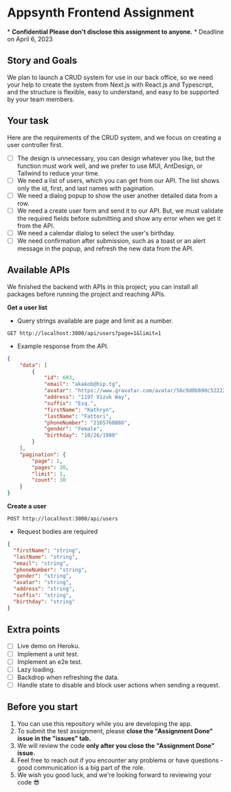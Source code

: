 # Appsynth Frontend Assignment 
\* **Confidential Please don't disclose this assignment to anyone.**
\* Deadline on April 6, 2023

## Story and Goals
We plan to launch a CRUD system for use in our back office, so we need your help to create the system from Next.js with React.js and Typescript, and the structure is flexible, easy to understand, and easy to be supported by your team members.

## Your task
Here are the requirements of the CRUD system, and we focus on creating a user controller first.
- [ ] The design is unnecessary, you can design whatever you like, but the function must work well, and we prefer to use MUI, AntDesign, or Tailwind to reduce your time.
- [ ] We need a list of users, which you can get from our API. The list shows only the id, first, and last names with pagination.
- [ ] We need a dialog popup to show the user another detailed data from a row.
- [ ] We need a create user form and send it to our API. But, we must validate the required fields before submitting and show any error when we get it from the API.
- [ ] We need a calendar dialog to select the user's birthday.
- [ ] We need confirmation after submission, such as a toast or an alert message in the popup, and refresh the new data from the API.

## Available APIs
We finished the backend with APIs in this project; you can install all packages before running the project and reaching APIs.

**Get a user list**
- Query strings available are page and limit as a number.
```
GET http://localhost:3000/api/users?page=1&limit=1
```

- Example response from the API.
```json
{
    "data": [
        {
            "id": 693,
            "email": "akakob@hip.tg",
            "avatar": "https://www.gravatar.com/avatar/56c9d0b690c522224dd1257fa0e89027",
            "address": "1197 Vizuk Way",
            "suffix": "Esq.",
            "firstName": "Kathryn",
            "lastName": "Fattori",
            "phoneNumber": "2165768886",
            "gender": "Female",
            "birthday": "10/26/1980"
        }
    ],
    "pagination": {
        "page": 1,
        "pages": 30,
        "limit": 1,
        "count": 30
    }
}
```

**Create a user**
```
POST http://localhost:3000/api/users
```
- Request bodies are required
```json
{
  "firstName": "string",
  "lastName": "string",
  "email": "string",
  "phoneNumber": "string",
  "gender": "string",
  "avatar": "string",
  "address": "string",
  "suffix": "string",
  "birthday": "string"
}
```

## Extra points
- [ ] Live demo on Heroku.
- [ ] Implement a unit test.
- [ ] Implement an e2e test.
- [ ] Lazy loading.
- [ ] Backdrop when refreshing the data.
- [ ] Handle state to disable and block user actions when sending a request.

## Before you start
1. You can use this repository while you are developing the app.
2. To submit the test assignment, please **close the "Assignment Done" issue in the "issues" tab.**
3. We will review the code **only after you close the "Assignment Done" issue.**
4. Feel free to reach out if you encounter any problems or have questions - good communication is a big part of the role.
5. We wish you good luck, and we're looking forward to reviewing your code 😎

